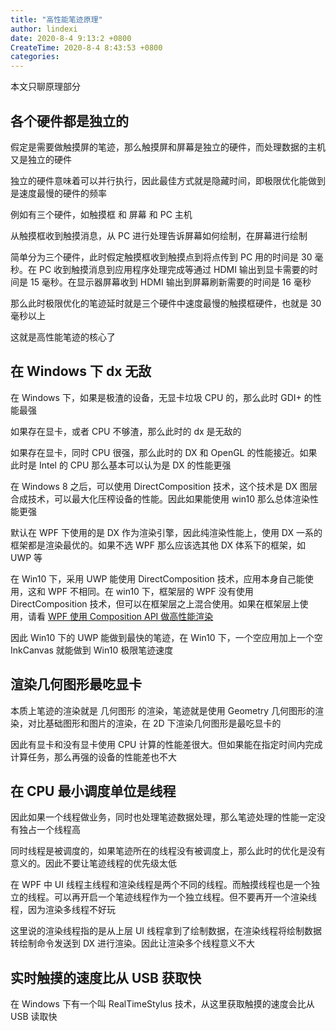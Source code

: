 ```yaml
---
title: "高性能笔迹原理"
author: lindexi
date: 2020-8-4 9:13:2 +0800
CreateTime: 2020-8-4 8:43:53 +0800
categories: 
---
```


本文只聊原理部分

<!--more-->


<!-- 发布 -->

## 各个硬件都是独立的

假定是需要做触摸屏的笔迹，那么触摸屏和屏幕是独立的硬件，而处理数据的主机又是独立的硬件

独立的硬件意味着可以并行执行，因此最佳方式就是隐藏时间，即极限优化能做到是速度最慢的硬件的频率

例如有三个硬件，如触摸框 和 屏幕 和 PC 主机

从触摸框收到触摸消息，从 PC 进行处理告诉屏幕如何绘制，在屏幕进行绘制

简单分为三个硬件，此时假定触摸框收到触摸点到将点传到 PC 用的时间是 30 毫秒。在 PC 收到触摸消息到应用程序处理完成等通过 HDMI 输出到显卡需要的时间是 15 毫秒。在显示器屏幕收到 HDMI 输出到屏幕刷新需要的时间是 16 毫秒

那么此时极限优化的笔迹延时就是三个硬件中速度最慢的触摸框硬件，也就是 30 毫秒以上

这就是高性能笔迹的核心了

## 在 Windows 下 dx 无敌

在 Windows 下，如果是极渣的设备，无显卡垃圾 CPU 的，那么此时 GDI+ 的性能最强

如果存在显卡，或者 CPU 不够渣，那么此时的 dx 是无敌的

如果存在显卡，同时 CPU 很强，那么此时的 DX 和 OpenGL 的性能接近。如果此时是 Intel 的 CPU 那么基本可以认为是 DX 的性能更强

在 Windows 8 之后，可以使用 DirectComposition 技术，这个技术是 DX 图层合成技术，可以最大化压榨设备的性能。因此如果能使用 win10 那么总体渲染性能更强

默认在 WPF 下使用的是 DX 作为渲染引擎，因此纯渲染性能上，使用 DX 一系的框架都是渲染最优的。如果不选 WPF 那么应该选其他 DX 体系下的框架，如 UWP 等

在 Win10 下，采用 UWP 能使用 DirectComposition 技术，应用本身自己能使用，这和 WPF 不相同。在 win10 下，框架层的 WPF 没有使用 DirectComposition 技术，但可以在框架层之上混合使用。如果在框架层上使用，请看 [WPF 使用 Composition API 做高性能渲染](https://blog.lindexi.com/post/WPF-%E4%BD%BF%E7%94%A8-Composition-API-%E5%81%9A%E9%AB%98%E6%80%A7%E8%83%BD%E6%B8%B2%E6%9F%93.html)

因此 Win10 下的 UWP 能做到最快的笔迹，在 Win10 下，一个空应用加上一个空 InkCanvas 就能做到 Win10 极限笔迹速度

## 渲染几何图形最吃显卡

本质上笔迹的渲染就是 几何图形 的渲染，笔迹就是使用 Geometry 几何图形的渲染，对比基础图形和图片的渲染，在 2D 下渲染几何图形是最吃显卡的

因此有显卡和没有显卡使用 CPU 计算的性能差很大。但如果能在指定时间内完成计算任务，那么再强的设备的性能差也不大

## 在 CPU 最小调度单位是线程

因此如果一个线程做业务，同时也处理笔迹数据处理，那么笔迹处理的性能一定没有独占一个线程高

同时线程是被调度的，如果笔迹所在的线程没有被调度上，那么此时的优化是没有意义的。因此不要让笔迹线程的优先级太低

在 WPF 中 UI 线程主线程和渲染线程是两个不同的线程。而触摸线程也是一个独立的线程。可以再开启一个笔迹线程作为一个独立线程。但不要再开一个渲染线程，因为渲染多线程不好玩

这里说的渲染线程指的是从上层 UI 线程拿到了绘制数据，在渲染线程将绘制数据转绘制命令发送到 DX 进行渲染。因此让渲染多个线程意义不大

## 实时触摸的速度比从 USB 获取快

在 Windows 下有一个叫 RealTimeStylus 技术，从这里获取触摸的速度会比从 USB 读取快



<!-- 向上按钮 和 向下按钮点击 也无法控制滑块滑动原因：

- 滚动条无法滑动
- 按钮没有收到事件 
 + 按钮被禁用
  - 通过实时可视化树或 snoop 看按钮的 IsEnable 属性
 + 按钮被挡住
  - 鼠标滑动到按钮上，看按钮是否存在样式变化
  - 如无样式变化，那么通过实时可视化树或 snoop 看按钮之上是否存在控件

滚动条无法滑动：

- 滚动条没有识别内容
- 滚动条发现内容不足滚动
-->
